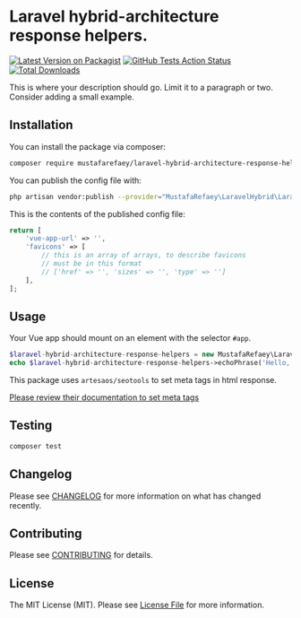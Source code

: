 # Laravel hybrid-architecture response helpers.

[![Latest Version on Packagist](https://img.shields.io/packagist/v/mustafarefaey/laravel-hybrid-architecture-response-helpers.svg?style=flat-square)](https://packagist.org/packages/mustafarefaey/laravel-hybrid-architecture-response-helpers)
[![GitHub Tests Action Status](https://img.shields.io/github/workflow/status/mustafarefaey/laravel-hybrid-architecture-response-helpers/run-tests?label=tests)](https://github.com/mustafarefaey/laravel-hybrid-architecture-response-helpers/actions?query=workflow%3Arun-tests+branch%3Amaster)
[![Total Downloads](https://img.shields.io/packagist/dt/mustafarefaey/laravel-hybrid-architecture-response-helpers.svg?style=flat-square)](https://packagist.org/packages/mustafarefaey/laravel-hybrid-architecture-response-helpers)

This is where your description should go. Limit it to a paragraph or two. Consider adding a small example.

## Installation

You can install the package via composer:

```bash
composer require mustafarefaey/laravel-hybrid-architecture-response-helpers
```

You can publish the config file with:

```bash
php artisan vendor:publish --provider="MustafaRefaey\LaravelHybrid\LaravelHybridServiceProvider" --tag="config"
```

This is the contents of the published config file:

```php
return [
    'vue-app-url' => '',
    'favicons' => [
        // this is an array of arrays, to describe favicons
        // must be in this format
        // ['href' => '', 'sizes' => '', 'type' => '']
    ],
];
```

## Usage

Your Vue app should mount on an element with the selector `#app`.

```php
$laravel-hybrid-architecture-response-helpers = new MustafaRefaey\LaravelHybrid();
echo $laravel-hybrid-architecture-response-helpers->echoPhrase('Hello, MustafaRefaey!');
```

This package uses `artesaos/seotools` to set meta tags in html response.

[Please review their documentation to set meta tags](https://github.com/artesaos/seotools)

## Testing

```bash
composer test
```

## Changelog

Please see [CHANGELOG](CHANGELOG.md) for more information on what has changed recently.

## Contributing

Please see [CONTRIBUTING](.github/CONTRIBUTING.md) for details.

## License

The MIT License (MIT). Please see [License File](LICENSE.md) for more information.
